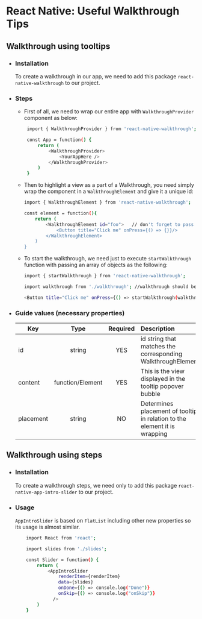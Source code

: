# React Native: Useful Walkthrough Tips

## Walkthrough using tooltips

- ### Installation

  To create a walkthrough in our app, we need to add this package `react-native-walkthrough` to our project.

- ### Steps

  - First of all, we need to wrap our entire app with `WalkthroughProvider` component as below:

    ```bash
     import { WalkthroughProvider } from 'react-native-walkthrough';

     const App = function() {
         return (
             <WalkthroughProvider>
                 <YourAppHere />
             </WalkthroughProvider>
         )
     }
    ```

  - Then to highlight a view as a part of a Walkthrough, you need simply wrap the component in a `WalkthroughElement` and give it a unique id:

    ```bash
    import { WalkthroughElement } from 'react-native-walkthrough';

    const element = function(){
        return (
            <WalkthroughElement id="foo">   // don't forget to pass the unique id
                <Button title="Click me" onPress={() => {}}/>
            </WalkthroughElement>
        )
    }
    ```

  - To start the walkthrough, we need just to execute `startWalkthrough` function with passing an array of objects as the following:

    ```bash
    import { startWalkthrough } from 'react-native-walkthrough';

    import walkthrough from './walkthrough'; //walkthrough should be an array of objects

    <Button title="Click me" onPress={() => startWalkthrough(walkthrough)}/>
    ```

- ### Guide values (necessary properties)

  | Key       |       Type       | Required | Description                                                               |
  | --------- | :--------------: | :------: | :------------------------------------------------------------------------ |
  | id        |      string      |   YES    | id string that matches the corresponding WalkthroughElement               |
  | content   | function/Element |   YES    | This is the view displayed in the tooltip popover bubble                  |
  | placement |      string      |    NO    | Determines placement of tooltip in relation to the element it is wrapping |

## Walkthrough using steps

- ### Installation

  To create a walkthrough steps, we need only to add this package `react-native-app-intro-slider` to our project.

- ### Usage
  `AppIntroSlider` is based on `FlatList` including other new properties so its usage is almost similar.

    ```bash
        import React from 'react';
    
        import slides from './slides';
    
        const Slider = function() {
            return (
                <AppIntroSlider
                    renderItem={renderItem}
                    data={slides}
                    onDone={() => console.log("Done")}
                    onSkip={() => console.log("onSkip")}
                  />
            )
        }
    ```
